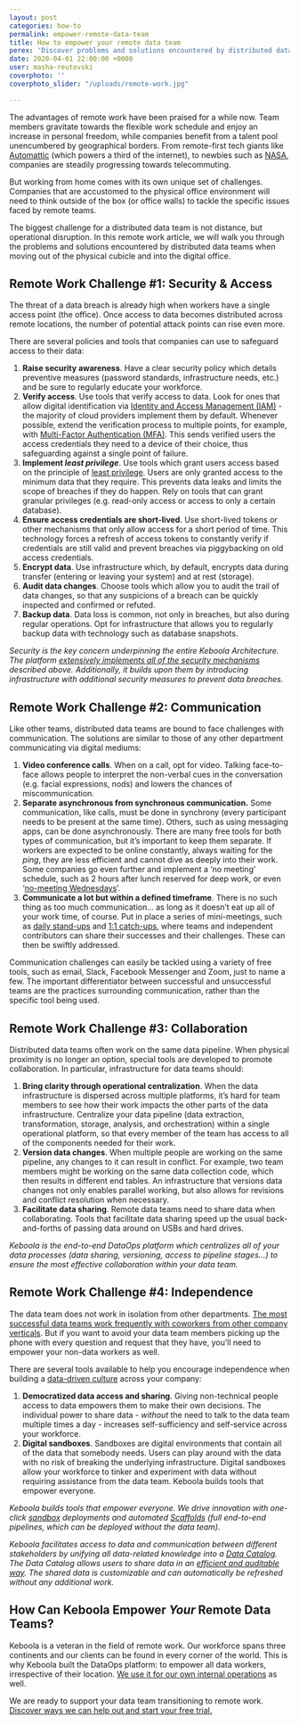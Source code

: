 ```yaml
---
layout: post
categories: how-to
permalink: empower-remote-data-team
title: How to empower your remote data team
perex: 'Discover problems and solutions encountered by distributed data teams. '
date: 2020-04-01 22:00:00 +0000
user: masha-reutovski
coverphoto: ''
coverphoto_slider: "/uploads/remote-work.jpg"

---
```

The advantages of remote work have been praised for a while now. Team members gravitate towards the flexible work schedule and enjoy an increase in personal freedom, while companies benefit from a talent pool unencumbered by geographical borders. From remote-first tech giants like [Automattic](https://automattic.com/about/) (which powers a third of the internet), to newbies such as [NASA](https://www.digitaltrends.com/cool-tech/nasa-ramps-up-remote-working-measures-to-tackle-coronavirus/), companies are steadily progressing towards telecommuting.

But working from home comes with its own unique set of challenges. Companies that are accustomed to the physical office environment will need to think outside of the box (or office walls) to tackle the specific issues faced by remote teams.

The biggest challenge for a distributed data team is not distance, but operational disruption. In this remote work article, we will walk you through the problems and solutions encountered by distributed data teams when moving out of the physical cubicle and into the digital office.

## Remote Work Challenge #1: Security & Access

The threat of a data breach is already high when workers have a single access point (the office). Once access to data becomes distributed across remote locations, the number of potential attack points can rise even more.

There are several policies and tools that companies can use to safeguard access to their data:

1. **Raise security awareness**. Have a clear security policy which details preventive measures (password standards, infrastructure needs, etc.) and be sure to regularly educate your workforce.
2. **Verify access**. Use tools that verify access to data. Look for ones that allow digital identification via [Identity and Access Management (IAM)](https://searchsecurity.techtarget.com/definition/identity-access-management-IAM-system) - the majority of cloud providers implement them by default. Whenever possible, extend the verification process to multiple points, for example, with [Multi-Factor Authentication (MFA)](https://www.nist.gov/itl/applied-cybersecurity/tig/back-basics-multi-factor-authentication). This sends verified users the access credentials they need to a device of their choice, thus safeguarding against a single point of failure.
3. **Implement _least privilege_**. Use tools which grant users access based on the principle of [least privilege](https://www.us-cert.gov/bsi/articles/knowledge/principles/least-privilege). Users are only granted access to the minimum data that they require. This prevents data leaks and limits the scope of breaches if they do happen. Rely on tools that can grant granular privileges (e.g. read-only access or access to only a certain database).
4. **Ensure access credentials are short-lived**. Use short-lived tokens or other mechanisms that only allow access for a short period of time. This technology forces a refresh of access tokens to constantly verify if credentials are still valid and prevent breaches via piggybacking on old access credentials.
5. **Encrypt data**. Use infrastructure which, by default, encrypts data during transfer (entering or leaving your system) and at rest (storage).
6. **Audit data changes**. Choose tools which allow you to audit the trail of data changes, so that any suspicions of a breach can be quickly inspected and confirmed or refuted.
7. **Backup data**. Data loss is common, not only in breaches, but also during regular operations. Opt for infrastructure that allows you to regularly backup data with technology such as database snapshots.

_Security is the key concern underpinning the entire Keboola Architecture. The platform_ [_extensively implements all of the security mechanisms_](https://www.keboola.com/security-whitepaper) _described above. Additionally, it builds upon them by introducing infrastructure with additional security measures to prevent data breaches._

## Remote Work Challenge #2: Communication

Like other teams, distributed data teams are bound to face challenges with communication. The solutions are similar to those of any other department communicating via digital mediums:

1. **Video conference calls**. When on a call, opt for video. Talking face-to-face allows people to interpret the non-verbal cues in the conversation (e.g. facial expressions, nods) and lowers the chances of miscommunication.
2. **Separate asynchronous from synchronous communication.** Some communication, like calls, must be done in synchrony (every participant needs to be present at the same time). Others, such as using messaging apps, can be done asynchronously. There are many free tools for both types of communication, but it’s important to keep them separate. If workers are expected to be online constantly, always waiting for the _ping_, they are less efficient and cannot dive as deeply into their work. Some companies go even further and implement a ‘no meeting’ schedule, such as 2 hours after lunch reserved for deep work, or even ‘[no-meeting Wednesdays](https://wavelength.asana.com/workstyle-no-meeting-wednesdays/)’.
3. **Communicate a lot but within a defined timeframe**. There is no such thing as too much communication… as long as it doesn’t eat up all of your work time, of course. Put in place a series of mini-meetings, such as [daily stand-ups](https://www.scrum.org/resources/what-is-a-daily-scrum) and [1:1 catch-ups](https://www.impraise.com/blog/1-on-1s-for-engaged-employees-how-good-managers-run-them), where teams and independent contributors can share their successes and their challenges. These can then be swiftly addressed.

Communication challenges can easily be tackled using a variety of free tools, such as email, Slack, Facebook Messenger and Zoom, just to name a few. The important differentiator between successful and unsuccessful teams are the practices surrounding communication, rather than the specific tool being used.

## Remote Work Challenge #3: Collaboration

Distributed data teams often work on the same data pipeline. When physical proximity is no longer an option, special tools are developed to promote collaboration. In particular, infrastructure for data teams should:

1. **Bring clarity through operational centralization**. When the data infrastructure is dispersed across multiple platforms, it’s hard for team members to see how their work impacts the other parts of the data infrastructure. Centralize your data pipeline (data extraction, transformation, storage, analysis, and orchestration) within a single operational platform, so that every member of the team has access to all of the components needed for their work.
2. **Version data changes**. When multiple people are working on the same pipeline, any changes to it can result in conflict. For example, two team members might be working on the same data collection code, which then results in different end tables. An infrastructure that versions data changes not only enables parallel working, but also allows for revisions and conflict resolution when necessary.
3. **Facilitate data sharing**. Remote data teams need to share data when collaborating. Tools that facilitate data sharing speed up the usual back-and-forths of passing data around on USBs and hard drives.

_Keboola is the end-to-end DataOps platform which centralizes all of your data processes (data sharing, versioning, access to pipeline stages…) to ensure the most effective collaboration within your data team._

## Remote Work Challenge #4: Independence

The data team does not work in isolation from other departments. [The most successful data teams work frequently with coworkers from other company verticals](https://www.mckinsey.com/featured-insights/artificial-intelligence/global-ai-survey-ai-proves-its-worth-but-few-scale-impact). But if you want to avoid your data team members picking up the phone with every question and request that they have, you’ll need to empower your non-data workers as well.

There are several tools available to help you encourage independence when building a [data-driven culture](https://blog.keboola.com/how%20to%20build%20a%20data-driven%20company%20culture) across your company:

1. **Democratized data access and sharing**. Giving non-technical people access to data empowers them to make their own decisions. The individual power to share data - _without_ the need to talk to the data team multiple times a day - increases self-sufficiency and self-service across your workforce.
2. **Digital sandboxes**. Sandboxes are digital environments that contain all of the data that somebody needs. Users can play around with the data with no risk of breaking the underlying infrastructure. Digital sandboxes allow your workforce to tinker and experiment with data without requiring assistance from the data team. Keboola builds tools that empower everyone.

_Keboola builds tools that empower everyone. We drive innovation with one-click_ [_sandbox_](https://help.keboola.com/tutorial/manipulate/sandbox/) _deployments and automated_ [_Scaffolds_](https://blog.keboola.com/accelerate-your-end-to-end-data-pipelines-with-keboola-scaffolds?_ga=2.267383502.1596260132.1584964325-357131332.1578045864) _(full end-to-end pipelines, which can be deployed without the data team)._

_Keboola facilitates access to data and communication between different stakeholders by unifying all data-related knowledge into a_ [_Data Catalog_](https://blog.keboola.com/data-catalog)_. The Data Catalog allows users to share data in an_ [_efficient and auditable way_](https://help.keboola.com/catalog/)_. The shared data is customizable and can automatically be refreshed without any additional work._

## How Can Keboola Empower _Your_ Remote Data Teams?

Keboola is a veteran in the field of remote work. Our workforce spans three continents and our clients can be found in every corner of the world. This is why Keboola built the DataOps platform: to empower all data workers, irrespective of their location. [We use it for our own internal operations](https://blog.keboola.com/keboola-benefits-keboola-connection) as well.

We are ready to support your data team transitioning to remote work. [Discover ways we can help out and start your free trial. ](https://www.keboola.com/remote/)